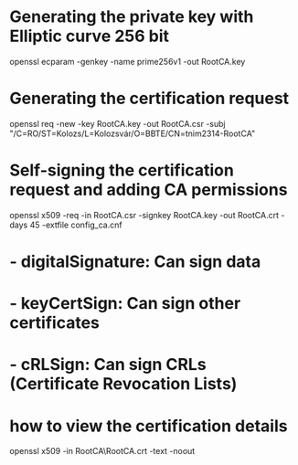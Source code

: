 # Generating the private key with Elliptic curve 256 bit
openssl ecparam -genkey -name prime256v1 -out RootCA.key

# Generating the certification request
openssl req -new -key RootCA.key -out RootCA.csr -subj "/C=RO/ST=Kolozs/L=Kolozsvár/O=BBTE/CN=tnim2314-RootCA"

# Self-signing the certification request and adding CA permissions
openssl x509 -req -in RootCA.csr -signkey RootCA.key -out RootCA.crt -days 45 -extfile config_ca.cnf
# - digitalSignature: Can sign data
# - keyCertSign: Can sign other certificates 
# - cRLSign: Can sign CRLs (Certificate Revocation Lists)


# how to view the certification details
openssl x509 -in RootCA\RootCA.crt -text -noout
